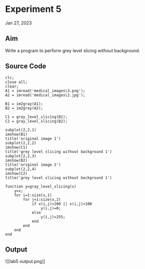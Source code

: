 # Experiment 5
Jan 27, 2023

## Aim
Write a program to perform grey level slicing without background.

## Source Code
```
clc;
close all;
clear;
A1 = imread('medical_images\3.png');
A2 = imread('medical_images\2.jpg');

B1 = im2gray(A1);
B2 = im2gray(A2);

C1 = gray_level_slicing(B1);
C2 = gray_level_slicing(B2);

subplot(2,2,1)
imshow(B1)
title('original image 1')
subplot(2,2,2)
imshow(C1)
title('grey level slicing without background 1')
subplot(2,2,3)
imshow(B2)
title('original image 2')
subplot(2,2,4)
imshow(C2)
title('grey level slicing without background 1')

function y=gray_level_slicing(x)
    y=x;
    for i=1:size(x,1)
        for j=1:size(x,2)
            if x(i,j)>200 || x(i,j)<100
                y(i,j)=0;
            else
                y(i,j)=255;
            end
        end
    end
end
```

## Output
<span class="centerImg">![[lab5 output.png]]</span>